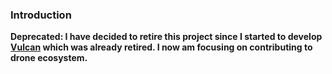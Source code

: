 ### Introduction

**Deprecated: I have decided to retire this project since I started to develop [Vulcan](https://github.com/locngoxuan/vulcan) which was already retired. I now am focusing on contributing to drone ecosystem.**
